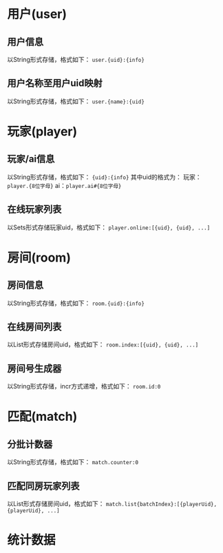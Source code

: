 # 用户(user)

## 用户信息
以String形式存储，格式如下：
`user.{uid}:{info}`

## 用户名称至用户uid映射
以String形式存储，格式如下：
`user.{name}:{uid}`


# 玩家(player)

## 玩家/ai信息
以String形式存储，格式如下：
`{uid}:{info}`
其中uid的格式为：
玩家： `player.{8位字母}`
ai：`player.ai#{8位字母}`

## 在线玩家列表
以Sets形式存储玩家uid，格式如下：
`player.online:[{uid}, {uid}, ...]`


# 房间(room)

## 房间信息
以String形式存储，格式如下：
`room.{uid}:{info}`

## 在线房间列表
以List形式存储房间uid，格式如下：
`room.index:[{uid}, {uid}, ...]`

## 房间号生成器
以String形式存储，incr方式递增，格式如下：
`room.id:0`


# 匹配(match)

## 分批计数器
以String形式存储，格式如下：
`match.counter:0`

## 匹配同房玩家列表
以List形式存储房间uid，格式如下：
`match.list{batchIndex}:[{playerUid}, {playerUid}, ...]`


# 统计数据

